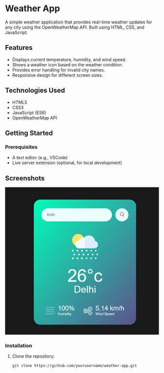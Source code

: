 # Weather App

A simple weather application that provides real-time weather updates for any city using the OpenWeatherMap API. Built using HTML, CSS, and JavaScript.

## Features
- Displays current temperature, humidity, and wind speed.
- Shows a weather icon based on the weather condition.
- Provides error handling for invalid city names.
- Responsive design for different screen sizes.

## Technologies Used
- HTML5
- CSS3
- JavaScript (ES6)
- OpenWeatherMap API

## Getting Started

### Prerequisites
- A text editor (e.g., VSCode)
- Live server extension (optional, for local development)
## Screenshots

![Weather App Screenshot](Weather%20App/weather-app-img/images/screenshort.png)

### Installation


1. Clone the repository:
   ```bash
   git clone https://github.com/yourusername/weather-app.git
